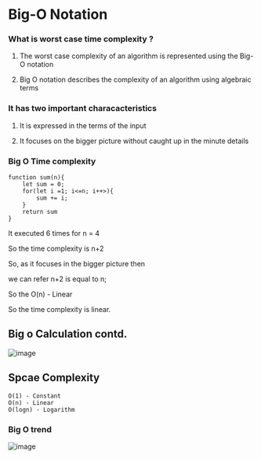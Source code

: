 # Big-O Notation


### What is worst case time complexity ?

1. The worst case complexity of an algorithm is represented using the Big-O notation

2. Big O notation describes the complexity of an algorithm using algebraic terms

### It has two important characacteristics

1. It is expressed in the terms of the input

2. It focuses on the bigger picture without caught up in the minute details 


### Big O Time complexity

```
function sum(n){
    let sum = 0;
    for(let i =1; i<=n; i++>){
        sum += i;
    }
    return sum
}

```

It executed 6 times for n = 4

So the time complexity is n+2

So, as it focuses in the bigger picture then

we can refer n+2 is equal to n;

So the O(n) - Linear

So the time complexity is linear.


## Big o Calculation contd.


![image](https://github.com/ardhrubo/dsajs/assets/112472739/9077d175-42b5-49b5-8dcd-d714cf3d5e47)



## Spcae Complexity

    O(1) - Constant
    O(n) - Linear
    O(logn) - Logarithm

### Big O trend

![image](https://github.com/ardhrubo/dsajs/assets/112472739/f0dbf597-cfd2-45c5-8282-38293d0b2454)




